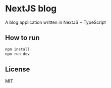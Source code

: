 # NextJS blog
A blog application written in NextJS + TypeScript

## How to run
```bash
npm install
npm run dev
```

## License
MIT